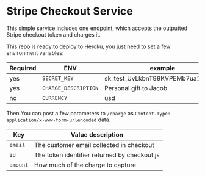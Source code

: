 # Stripe Checkout Service

This simple service includes one endpoint, which accepts the outputted Stripe checkout token and charges it.

This repo is ready to deploy to Heroku, you just need to set a few environment variables:


Required | ENV | example
---------|-----|--------
yes | `SECRET_KEY` | sk_test_UvLkbnT99KVPEMb7ua1M5afN
yes | `CHARGE_DESCRIPTION` | Personal gift to Jacob
no  | `CURRENCY` | usd


Then You can post a few parameters to `/charge` as `Content-Type: application/x-www-form-urlencoded` data.

Key | Value description
----|------------------
`email` | The customer email collected in checkout
`id` | The token identifier returned by checkout.js
`amount` | How much of the charge to capture
